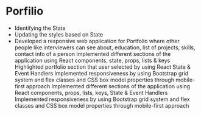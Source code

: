 # Porfilio

- Identifying the State
- Updating the styles based on State
- Developed a responsive web application for Portfolio where other people like interviewers can see 
 about, education,  list of projects, skills, contact info of a person Implemented different sections of 
 the application using React components, state, props, lists & keys Highlighted portfolio section that 
 user selected by using React State & Event Handlers Implemented responsiveness by using Bootstrap 
 grid system and flex classes and CSS box model properties through mobile-first approach Implemented 
 different sections of the application using React components, props, lists, keys, State & Event Handlers
 Implemented responsiveness by using Bootstrap grid system and flex classes and CSS box model properties 
 through mobile-first approach
